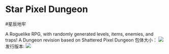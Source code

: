# Star Pixel Dungeon
#星辰地牢

A Roguelike RPG, with randomly generated levels, items, enemies, and traps!
A Dungeon revision based on Shattered Pixel Dungeon
包体大小：
![](https://img.shields.io/github/repo-size/InvincibleStars/Star-Pixel-Dungeon)
发行版本:
![](https://img.shields.io/github/release/InvincibleStars/Star-Pixel-Dungeon&label=Release)
